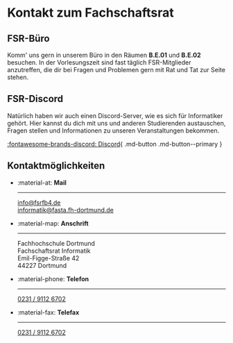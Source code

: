 # Kontakt zum Fachschaftsrat

## FSR-Büro

Komm' uns gern in unserem Büro in den Räumen **B.E.01** und **B.E.02** besuchen. In der Vorlesungszeit sind fast täglich FSR-Mitglieder anzutreffen, die dir bei Fragen und Problemen gern mit Rat und Tat zur Seite stehen.

## FSR-Discord

Natürlich haben wir auch einen Discord-Server, wie es sich für Informatiker gehört. Hier kannst du dich mit uns und anderen Studierenden austauschen, Fragen stellen und Informationen zu unseren Veranstaltungen bekommen.

[:fontawesome-brands-discord: Discord](https://discord.com/invite/wrfw8MMqg8){ .md-button .md-button--primary }

## Kontaktmöglichkeiten

<div class="grid cards" markdown>

- :material-at: **Mail**

    ---

    [info@fsrfb4.de](mailto:info@fsrfb4.de)  
    [informatik@fasta.fh-dortmund.de](mailto:informatik@fasta.fh-dortmund.de)

- :material-map: **Anschrift**

    ---

    Fachhochschule Dortmund  
    Fachschaftsrat Informatik  
    Emil-Figge-Straße 42  
    44227 Dortmund

- :material-phone: **Telefon**

    ---

    [0231 / 9112 6702](tel:+4923191126702)

- :material-fax: **Telefax**

    ---

    [0231 / 9112 6702](tel:+4923191126702)

</div>
